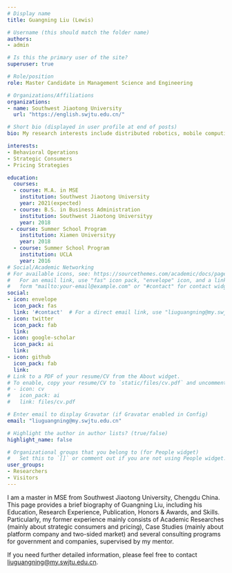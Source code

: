 ```yaml
---
# Display name
title: Guangning Liu (Lewis)

# Username (this should match the folder name)
authors:
- admin

# Is this the primary user of the site?
superuser: true

# Role/position
role: Master Candidate in Management Science and Engineering

# Organizations/Affiliations
organizations:
- name: Southwest Jiaotong University
  url: "https://english.swjtu.edu.cn/"

# Short bio (displayed in user profile at end of posts)
bio: My research interests include distributed robotics, mobile computing and programmable matter.

interests:
- Behavioral Operations
- Strategic Consumers
- Pricing Strategies

education:
  courses:
  - course: M.A. in MSE
    institution: Southwest Jiaotong University
    year: 2021(expected)
  - course: B.S. in Business Administration
    institution: Southwest Jiaotong Universityy
    year: 2018
 - course: Summer School Program
    institution: Xiamen Universityy
    year: 2018
  - course: Summer School Program
    institution: UCLA
    year: 2016
# Social/Academic Networking
# For available icons, see: https://sourcethemes.com/academic/docs/page-builder/#icons
#   For an email link, use "fas" icon pack, "envelope" icon, and a link in the
#   form "mailto:your-email@example.com" or "#contact" for contact widget.
social:
- icon: envelope
  icon_pack: fas
  link: '#contact'  # For a direct email link, use "liuguangning@my.swjtu.edu.cn".
- icon: twitter
  icon_pack: fab
  link: 
- icon: google-scholar
  icon_pack: ai
  link: 
- icon: github
  icon_pack: fab
  link: 
# Link to a PDF of your resume/CV from the About widget.
# To enable, copy your resume/CV to `static/files/cv.pdf` and uncomment the lines below.
# - icon: cv
#   icon_pack: ai
#   link: files/cv.pdf

# Enter email to display Gravatar (if Gravatar enabled in Config)
email: "liuguangning@my.swjtu.edu.cn"

# Highlight the author in author lists? (true/false)
highlight_name: false

# Organizational groups that you belong to (for People widget)
#   Set this to `[]` or comment out if you are not using People widget.
user_groups:
- Researchers
- Visitors
---
```


I am a master in MSE from Southwest Jiaotong University, Chengdu China. This page provides a brief biography of Guangning Liu, including his Education, Research Experience, Publication, Honors & Awards, and Skills. Particularly, my former experience mainly consists of Academic Researches (mainly about strategic consumers and pricing), Case Studies (mainly about platform company and two-sided market) and several consulting programs for government and companies, supervised by my mentor.

If you need further detailed information, please feel free to contact liuguangning@my.swjtu.edu.cn. 
